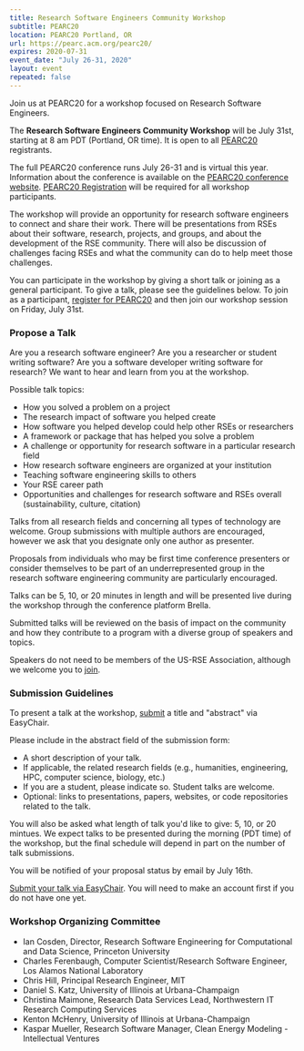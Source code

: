 ```yaml
---
title: Research Software Engineers Community Workshop
subtitle: PEARC20
location: PEARC20 Portland, OR
url: https://pearc.acm.org/pearc20/
expires: 2020-07-31
event_date: "July 26-31, 2020"
layout: event
repeated: false
---
```



Join us at PEARC20 for a workshop focused on Research Software Engineers.  

The **Research Software Engineers Community Workshop** will be July 31st, starting at 8 am PDT (Portland, OR time).  It is open to all [PEARC20](https://pearc.acm.org/pearc20/) registrants.  

The full PEARC20 conference runs July 26-31 and is virtual this year.  Information about the conference is available on the [PEARC20
conference website](https://pearc.acm.org/pearc20/).  [PEARC20 Registration](http://www.cvent.com/events/practice-and-experience-in-advanced-research-computing-2020-pearc-/event-summary-e4cda8bfe4c545b7bb3e458e13a128c2.aspx) will be required for all workshop participants.

The workshop will provide an opportunity for
research software engineers to connect and share their work.  There will be
presentations from RSEs about their software, research, projects, and groups, and about
the development of the RSE community.  There will also be discussion of challenges facing RSEs and what the community can do to help meet those challenges.

You can participate in the workshop by giving a short talk or joining as a general participant.  To give a talk, please see the guidelines below.  To join as a participant, [register for PEARC20](http://www.cvent.com/events/practice-and-experience-in-advanced-research-computing-2020-pearc-/event-summary-e4cda8bfe4c545b7bb3e458e13a128c2.aspx) and then join our workshop session on Friday, July 31st.

### Propose a Talk

Are you a research software engineer?  Are you a researcher or student writing software?  Are you a software developer writing software for research?  We want to hear and learn from you at the workshop.

Possible talk topics:

* How you solved a problem on a project
* The research impact of software you helped create
* How software you helped develop could help other RSEs or researchers
* A framework or package that has helped you solve a problem
* A challenge or opportunity for research software in a particular research field
* How research software engineers are organized at your institution
* Teaching software engineering skills to others
* Your RSE career path
* Opportunities and challenges for research software and RSEs overall (sustainability, culture, citation)

Talks from all research fields and concerning all types of technology are welcome. Group submissions with multiple authors are encouraged, however we ask that you designate only one author as presenter.  

Proposals from individuals who may be first time conference presenters or consider themselves to be part of an underrepresented group in the research software engineering community are particularly encouraged.  

Talks can be 5, 10, or 20 minutes in length and will be presented live during the workshop through the conference platform Brella.  

Submitted talks will be reviewed on the basis of impact on the community and how they contribute to a program with a diverse group of speakers and topics.

Speakers do not need to be members of the US-RSE Association, although we welcome you to [join](https://us-rse.org/join/).

### Submission Guidelines

To present a talk at the workshop, [submit](https://easychair.org/conferences/?conf=pearc20rse) a title and "abstract" via EasyChair.

Please include in the abstract field of the submission form:

* A short description of your talk.
* If applicable, the related research fields (e.g., humanities, engineering, HPC, computer science, biology, etc.)
* If you are a student, please indicate so.  Student talks are welcome.
* Optional: links to presentations, papers, websites, or code repositories related to the talk.

You will also be asked what length of talk you'd like to give: 5, 10, or 20 mintues.  We expect talks to be presented during the morning (PDT time) of the workshop, but the final schedule will depend in part on the number of talk submissions.

You will be notified of your proposal status by email by July 16th.

[Submit your talk via EasyChair](https://easychair.org/conferences/?conf=pearc20rse).  You will need to make an account first if you do not have one yet.


### Workshop Organizing Committee

* Ian Cosden, Director, Research Software Engineering for Computational and Data Science, Princeton University
* Charles Ferenbaugh, Computer Scientist/Research Software Engineer, Los Alamos National Laboratory
* Chris Hill, Principal Research Engineer, MIT
* Daniel S. Katz, University of Illinois at Urbana-Champaign
* Christina Maimone, Research Data Services Lead, Northwestern IT Research Computing Services
* Kenton McHenry, University of Illinois at Urbana-Champaign
* Kaspar Mueller,  Research Software Manager, Clean Energy Modeling - Intellectual Ventures
